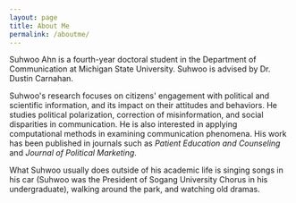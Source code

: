 ```yaml
---
layout: page
title: About Me
permalink: /aboutme/
---
```


Suhwoo Ahn is a fourth-year doctoral student in the Department of Communication at Michigan State University. Suhwoo is advised by Dr. Dustin Carnahan.

Suhwoo's research focuses on citizens' engagement with political and scientific information, and its impact on their attitudes and behaviors. He studies political polarization, correction of misinformation, and social disparities in communication. He is also interested in applying computational methods in examining communication phenomena. His work has been published in journals such as *Patient Education and Counseling* and *Journal of Political Marketing*.

What Suhwoo usually does outside of his academic life is singing songs in his car (Suhwoo was the President of Sogang University Chorus in his undergraduate), walking around the park, and watching old dramas.

